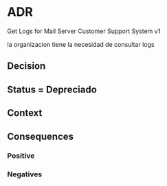 # ADR

Get Logs for Mail Server Customer Support System v1


la organizacion tiene la necesidad de consultar logs 

## Decision



## Status = Depreciado




## Context



## Consequences
### Positive
### Negatives
